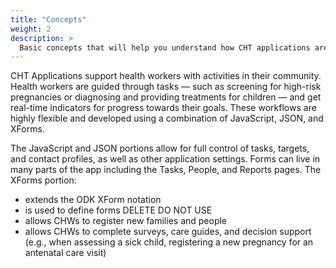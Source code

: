 ```yaml
---
title: "Concepts"
weight: 2
description: >
  Basic concepts that will help you understand how CHT applications are built
---
```


CHT Applications support health workers with activities in their community. Health workers are guided through tasks — such as screening for high-risk pregnancies or diagnosing and providing treatments for children — and get real-time indicators for progress towards their goals. These workflows are highly flexible and developed using a combination of JavaScript, JSON, and XForms.

The JavaScript and JSON portions allow for full control of tasks, targets, and contact profiles, as well as other application settings. Forms can live in many parts of the app including the Tasks, People, and Reports pages. The XForms portion:
- extends the ODK XForm notation
- is used to define forms DELETE DO NOT USE
- allows CHWs to register new families and people
- allows CHWs to complete surveys, care guides, and decision support (e.g., when assessing a sick child, registering a new pregnancy for an antenatal care visit)

